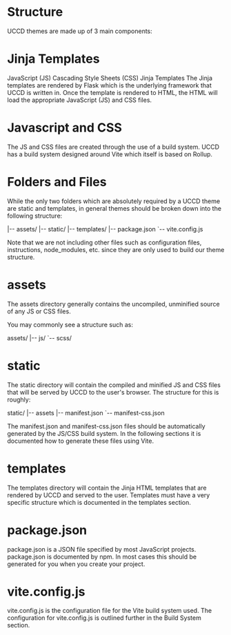 # Structure
UCCD themes are made up of 3 main components:

# Jinja Templates
JavaScript (JS)
Cascading Style Sheets (CSS)
Jinja Templates
The Jinja templates are rendered by Flask which is the underlying framework that UCCD is written in. Once the template is rendered to HTML, the HTML will load the appropriate JavaScript (JS) and CSS files.

# Javascript and CSS
The JS and CSS files are created through the use of a build system. UCCD has a build system designed around Vite which itself is based on Rollup.

# Folders and Files
While the only two folders which are absolutely required by a UCCD theme are static and templates, in general themes should be broken down into the following structure:

|-- assets/
|-- static/
|-- templates/
|-- package.json
`-- vite.config.js

Note that we are not including other files such as configuration files, instructions, node_modules, etc. since they are only used to build our theme structure.

# assets
The assets directory generally contains the uncompiled, unminified source of any JS or CSS files.

You may commonly see a structure such as:

assets/
|-- js/
`-- scss/

# static
The static directory will contain the compiled and minified JS and CSS files that will be served by UCCD to the user's browser. The structure for this is roughly:

static/
|-- assets
|-- manifest.json
`-- manifest-css.json

The manifest.json and manifest-css.json files should be automatically generated by the JS/CSS build system. In the following sections it is documented how to generate these files using Vite.

# templates
The templates directory will contain the Jinja HTML templates that are rendered by UCCD and served to the user. Templates must have a very specific structure which is documented in the templates section.

# package.json
package.json is a JSON file specified by most JavaScript projects. package.json is documented by npm. In most cases this should be generated for you when you create your project.

# vite.config.js
vite.config.js is the configuration file for the Vite build system used. The configuration for vite.config.js is outlined further in the Build System section.